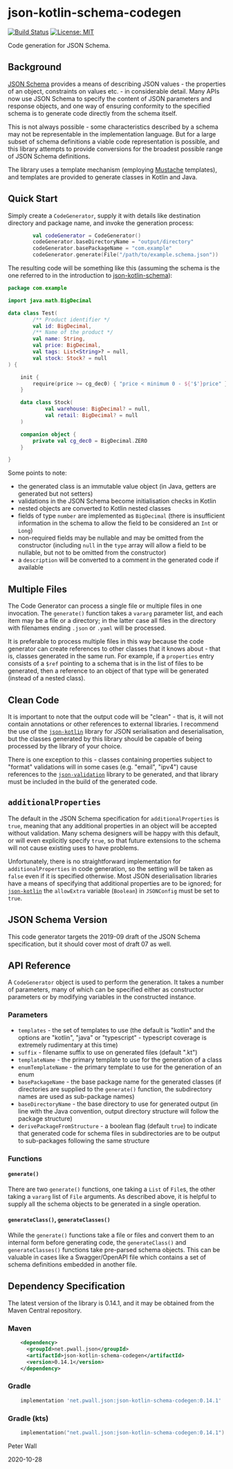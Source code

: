 # json-kotlin-schema-codegen

[![Build Status](https://travis-ci.org/pwall567/json-kotlin-schema-codegen.svg?branch=main)](https://travis-ci.org/pwall567/json-kotlin-schema-codegen)
[![License: MIT](https://img.shields.io/badge/License-MIT-yellow.svg)](https://opensource.org/licenses/MIT)

Code generation for JSON Schema.

## Background

[JSON Schema](https://json-schema.org/) provides a means of describing JSON values - the properties of an object,
constraints on values etc. - in considerable detail.
Many APIs now use JSON Schema to specify the content of JSON parameters and response objects, and one way of ensuring
conformity to the specified schema is to generate code directly from the schema itself.

This is not always possible - some characteristics described by a schema may not be representable in the implementation
language.
But for a large subset of schema definitions a viable code representation is possible, and this library attempts to
provide conversions for the broadest possible range of JSON Schema definitions.

The library uses a template mechanism (employing [Mustache](https://github.com/pwall567/kotlin-mustache) templates), and
templates are provided to generate classes in Kotlin and Java.

## Quick Start

Simply create a `CodeGenerator`, supply it with details like destination directory and package name, and invoke the
generation process:
```kotlin
        val codeGenerator = CodeGenerator()
        codeGenerator.baseDirectoryName = "output/directory"
        codeGenerator.basePackageName = "com.example"
        codeGenerator.generate(File("/path/to/example.schema.json"))
```
The resulting code will be something like this (assuming the schema is the one referred to in the introduction to
[json-kotlin-schema](https://github.com/pwall567/json-kotlin-schema)):
```kotlin
package com.example

import java.math.BigDecimal

data class Test(
        /** Product identifier */
        val id: BigDecimal,
        /** Name of the product */
        val name: String,
        val price: BigDecimal,
        val tags: List<String>? = null,
        val stock: Stock? = null
) {

    init {
        require(price >= cg_dec0) { "price < minimum 0 - ${'$'}price" }
    }

    data class Stock(
            val warehouse: BigDecimal? = null,
            val retail: BigDecimal? = null
    )

    companion object {
        private val cg_dec0 = BigDecimal.ZERO
    }

}
```
Some points to note:
- the generated class is an immutable value object (in Java, getters are generated but not setters)
- validations in the JSON Schema become initialisation checks in Kotlin
- nested objects are converted to Kotlin nested classes
- fields of type `number` are implemented as `BigDecimal` (there is insufficient information in the schema to allow the
field to be considered an `Int` or `Long`)
- non-required fields may be nullable and may be omitted from the constructor (including `null` in the `type` array will
allow a field to be nullable, but not to be omitted from the constructor)
- a `description` will be converted to a comment in the generated code if available

## Multiple Files

The Code Generator can process a single file or multiple files in one invocation.
The `generate()` function takes a `vararg` parameter list, and each item may be a file or a directory; in the latter
case all files in the directory with filenames ending `.json` or `.yaml` will be processed.

It is preferable to process multiple files in this way because the code generator can create references to other classes
that it knows about - that is, classes generated in the same run.
For example, if a `properties` entry consists of a  `$ref` pointing to a schema that is in the list of files to be
generated, then a reference to an object of that type will be generated (instead of a nested class).

## Clean Code

It is important to note that the output code will be "clean" - that is, it will not contain annotations or other
references to external libraries.
I recommend the use of the [`json-kotlin`](https://github.com/pwall567/json-kotlin) library for JSON serialisation and
deserialisation, but the classes generated by this library should be capable of being processed by the library of your
choice.

There is one exception to this - classes containing properties subject to "format" validations will in some cases
(e.g. "email", "ipv4") cause references to the [`json-validation`](https://github.com/pwall567/json-validation) library
to be generated, and that library must be included in the build of the generated code.

## `additionalProperties`

The default in the JSON Schema specification for `additionalProperties` is `true`, meaning that any additional
properties in an object will be accepted without validation.
Many schema designers will be happy with this default, or will even explicitly specify `true`, so that future extensions
to the schema will not cause existing uses to have problems.

Unfortunately, there is no straightforward implementation for `additionalProperties` in code generation, so the setting
will be taken as `false` even if it is specified otherwise.
Most JSON deserialisation libraries have a means of specifying that additional properties are to be ignored; for
[`json-kotlin`](https://github.com/pwall567/json-kotlin) the `allowExtra` variable (`Boolean`) in `JSONConfig` must be
set to `true`.

## JSON Schema Version

This code generator targets the 2019-09 draft of the JSON Schema specification, but it should cover most of draft 07 as
well.

## API Reference

A `CodeGenerator` object is used to perform the generation.
It takes a number of parameters, many of which can be specified either as constructor parameters or by modifying
variables in the constructed instance.

### Parameters

- `templates` - the set of templates to use (the default is "kotlin" and the options are "kotlin", "java" or
"typescript" - typescript coverage is extremely rudimentary at this time)
- `suffix` - filename suffix to use on generated files (default ".kt")
- `templateName` - the primary template to use for the generation of a class
- `enumTemplateName` - the primary template to use for the generation of an enum
- `basePackageName` - the base package name for the generated classes (if directories are supplied to the `generate()`
function, the subdirectory names are used as sub-package names)
- `baseDirectoryName` - the base directory to use for generated output (in line with the Java convention, output
directory structure will follow the package structure)
- `derivePackageFromStructure` - a boolean flag (default `true`) to indicate that generated code for schema files in
subdirectories are to be output to sub-packages following the same structure

### Functions

#### `generate()`

There are two `generate()` functions, one taking a `List` of `File`s, the other taking a `vararg` list of `File`
arguments.
As described above, it is helpful to supply all the schema objects to be generated in a single operation.

#### `generateClass()`, `generateClasses()`

While the `generate()` functions take a file or files and convert them to an internal form before generating code, the
`generateClass()` and `generateClasses()` functions take pre-parsed schema objects.
This can be valuable in cases like a Swagger/OpenAPI file which contains a set of schema definitions embedded in another
file.

## Dependency Specification

The latest version of the library is 0.14.1, and it may be obtained from the Maven Central repository.

### Maven
```xml
    <dependency>
      <groupId>net.pwall.json</groupId>
      <artifactId>json-kotlin-schema-codegen</artifactId>
      <version>0.14.1</version>
    </dependency>
```
### Gradle
```groovy
    implementation 'net.pwall.json:json-kotlin-schema-codegen:0.14.1'
```
### Gradle (kts)
```kotlin
    implementation("net.pwall.json:json-kotlin-schema-codegen:0.14.1")
```

Peter Wall

2020-10-28
